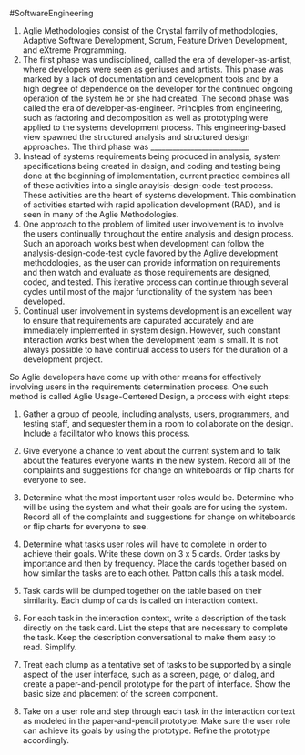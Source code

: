 #SoftwareEngineering
1. Aglie Methodologies consist of the Crystal family of methodologies, Adaptive Software Development, Scrum, Feature Driven Development, and eXtreme Programming.
2. The first phase was undisciplined, called the era of developer-as-artist, where developers were seen as geniuses and artists. This phase was marked by a lack of documentation and development tools and by a high degree of dependence on the developer for the continued ongoing operation of the system he or she had created. The second phase was called the era of developer-as-engineer. Principles from engineering, such as factoring and decomposition as well as prototyping were applied to the systems development process. This engineering-based view spawned the structured analysis and structured design approaches. The third phase was ___________________________
3. Instead of systems requirements being produced in analysis, system specifications being created in design, and coding and testing being done at the beginning of implementation, current practice combines all of these activities into a single anaylsis-design-code-test process. These activities are the heart of systems development. This combination of activities started with rapid application development (RAD), and is seen in many of the Aglie Methodologies. 
4. One approach to the problem of limited user involvement is to involve the users continually throughout the entire analysis and design process. Such an approach works best when development can follow the analysis-design-code-test cycle favored by the Aglive development methodologies, as the user can provide information on requirements and then watch and evaluate as those requirements are designed, coded, and tested. This iterative process can continue through several cycles until most of the major functionality of the system has been developed.
5. Continual user involvement in systems development is an excellent way to ensure that requirements are capurated accurately and are immediately implemented in system design. However, such constant interaction works best when the development team is small. It is not always possible to have continual access to users for the duration of a development project.

So Aglie developers have come up with other means for effectively involving users in the requirements determination process. One such method is called Aglie Usage-Centered Design, a process with eight steps:

1. Gather a group of people, including analysts, users, programmers, and testing staff, and sequester them in a room to collaborate on the design. Include a facilitator who knows this process.

2. Give everyone a chance to vent about the current system and to talk about the features everyone wants in the new system. Record all of the complaints and suggestions for change on whiteboards or flip charts for everyone to see.

3. Determine what the most important user roles would be. Determine who will be using the system and what their goals are for using the system. Record all of the complaints and suggestions for change on whiteboards or flip charts for everyone to see.

4. Determine what tasks user roles will have to complete in order to achieve their goals. Write these down on 3 x 5 cards. Order tasks by importance and then by frequency. Place the cards together based on how similar the tasks are to each other. Patton calls this a task model.

5. Task cards will be clumped together on the table based on their similarity. Each clump of cards is called on interaction context.

6. For each task in the interaction context, write a description of the task directly on the task card. List the steps that are necessary to complete the task. Keep the description conversational to make them easy to read. Simplify.

7. Treat each clump as a tentative set of tasks to be supported by a single aspect of the user interface, such as a screen, page, or dialog, and create a paper-and-pencil prototype for the part of interface. Show the basic size and placement of the screen component.

8. Take on a user role and step through each task in the interaction context as modeled in the paper-and-pencil prototype. Make sure the user role can achieve its goals by using the prototype. Refine the prototype accordingly.